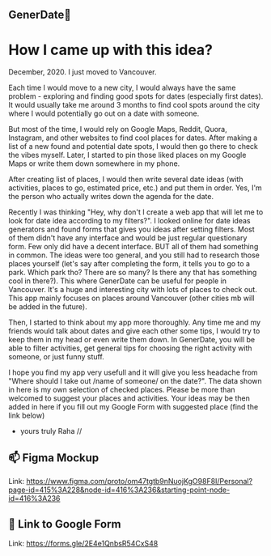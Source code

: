 ## GenerDate🍒
# How I came up with this idea?

December, 2020. I just moved to Vancouver.

Each time I would move to a new city, I would always have the same problem - exploring and finding good spots for dates (especially first dates). It would usually take me around 3 months to find cool spots around the city where I would potentially go out on a date with someone.

But most of the time, I would rely on Google Maps, Reddit, Quora, Instagram, and other websites to find cool places for dates. After making a list of a new found and potential date spots, I would then go there to check the vibes myself. Later, I started to pin those liked places on my Google Maps or write them down somewhere in my phone.

After creating list of places, I would then write several date ideas (with activities, places to go, estimated price, etc.) and put them in order. Yes, I'm the person who actually writes down the agenda for the date.

Recently I was thinking "Hey, why don't I create a web app that will let me to look for date idea according to my filters?". I looked online for date ideas generators and found forms that gives you ideas after setting filters. Most of them didn't have any interface and would be just regular questionary form. Few only did have a decent interface. BUT all of them had something in common. The ideas were too general, and you still had to research those places yourself (let's say after completing the form, it tells you to go to a park. Which park tho? There are so many? Is there any that has something cool in there?). This where GenerDate can be useful for people in Vancouver. It's a huge and interesting city with lots of places to check out. This app mainly focuses on places around Vancouver (other cities mb will be added in the future).

Then, I started to think about my app more thoroughly. Any time me and my friends would talk about dates and give each other some tips, I would try to keep them in my head or even write them down. In GenerDate, you will be able to filter activities, get general tips for choosing the right activity with someone, or just funny stuff.

I hope you find my app very usefull and it will give you less headache from "Where should I take out /name of someone/ on the date?". The data shown in here is my own selection of checked places. Please be more than welcomed to suggest your places and activities. Your ideas may be then added in here if you fill out my Google Form with suggested place (find the link below)

- yours truly Raha
//

## 📫 Figma Mockup
Link: https://www.figma.com/proto/om47tgtb9nNuojKgO98F8I/Personal?page-id=415%3A228&node-id=416%3A236&starting-point-node-id=416%3A236

## 📝 Link to Google Form
Link: https://forms.gle/2E4e1QnbsR54CxS48